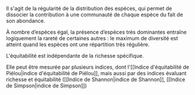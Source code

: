 Il s'agit de la régularité de la distribution des espèces, qui permet de dissocier la contribution à une communauté de chaque espèce du fait de son abondance.

À nombre d’espèces égal, la présence d’espèces très dominantes entraîne logiquement la rareté de certaines autres : le maximum de diversité est atteint quand les espèces ont une répartition très régulière.

L'équitabilité est indépendante de la richesse spécifique.

Elle peut être mesurée par plusieurs indices, dont l'[[Indice d'équitabilité de Piélou|indice d'équitabilité de Piélou]], mais aussi par des indices évaluant richesse et équitabilité ([[Indice de Shannon|indice de Shannon]], [[Indice de Simpson|indice de Simpson]])